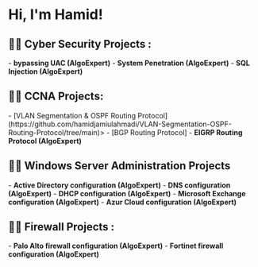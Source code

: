 <h1>Hi, I'm Hamid! </h1>

<h2>👨‍💻 Cyber Security Projects :</h2>
- <b>bypassing UAC (AlgoExpert)</b>
- <b>System Penetration (AlgoExpert)</b>
- <b>SQL Injection (AlgoExpert)</b>

<h2>👨‍💻 CCNA Projects:</h2>
- [VLAN Segmentation & OSPF Routing Protocol](https://github.com/hamidjamiulahmadi/VLAN-Segmentation-OSPF-Routing-Protocol/tree/main)>
- [BGP Routing Protocol]
- <b>EIGRP Routing Protocol (AlgoExpert)</b>

<h2>👨‍💻 Windows Server Administration Projects</h2>
- <b>Active Directory configuration (AlgoExpert)</b>
- <b>DNS configuration (AlgoExpert)</b>
- <b>DHCP configuration (AlgoExpert)</b>
- <b>Microsoft Exchange configuration (AlgoExpert)</b>
- <b>Azur Cloud configuration (AlgoExpert)</b>

<h2>👨‍💻 Firewall Projects :</h2>
- <b>Palo Alto firewall configuration (AlgoExpert)</b>
- <b>Fortinet firewall configuration (AlgoExpert)</b>



[Email]: https://gmail.com/hamidjamiulahmadi
[linkedin]: https://linkedin.com/in/hamid-jamiulahmadi

<!--

Here are some ideas to get you started:

- 🔭 I’m currently working on ...
- 🌱 I’m currently learning ...
- 👯 I’m looking to collaborate on ...
- 🤔 I’m looking for help with ...
- 💬 Ask me about ...
- 📫 How to reach me: ...
- 😄 Pronouns: ...
- ⚡ Fun fact: ...
-->
